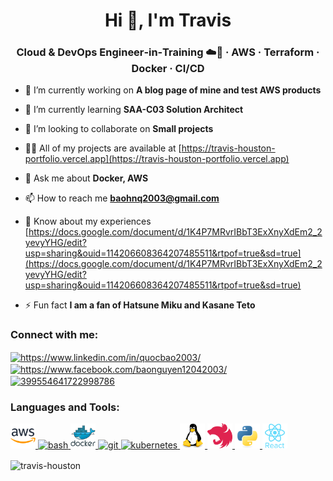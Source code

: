 <h1 align="center">Hi 👋, I'm Travis</h1>
<h3 align="center">Cloud & DevOps Engineer‑in‑Training ☁️🔧 · AWS · Terraform · Docker · CI/CD</h3>

- 🔭 I’m currently working on **A blog page of mine and test AWS products**

- 🌱 I’m currently learning **SAA-C03 Solution Architect**

- 👯 I’m looking to collaborate on **Small projects**

- 👨‍💻 All of my projects are available at [https://travis-houston-portfolio.vercel.app](https://travis-houston-portfolio.vercel.app)

- 💬 Ask me about **Docker, AWS**

- 📫 How to reach me **baohnq2003@gmail.com**

- 📄 Know about my experiences [https://docs.google.com/document/d/1K4P7MRvrIBbT3ExXnyXdEm2_2yevyYHG/edit?usp=sharing&ouid=114206608364207485511&rtpof=true&sd=true](https://docs.google.com/document/d/1K4P7MRvrIBbT3ExXnyXdEm2_2yevyYHG/edit?usp=sharing&ouid=114206608364207485511&rtpof=true&sd=true)

- ⚡ Fun fact **I am a fan of Hatsune Miku and Kasane Teto**

<h3 align="left">Connect with me:</h3>
<p align="left">
<a href="https://linkedin.com/in/https://www.linkedin.com/in/quocbao2003/" target="blank"><img align="center" src="https://raw.githubusercontent.com/rahuldkjain/github-profile-readme-generator/master/src/images/icons/Social/linked-in-alt.svg" alt="https://www.linkedin.com/in/quocbao2003/" height="30" width="40" /></a>
<a href="https://fb.com/https://www.facebook.com/baonguyen12042003/" target="blank"><img align="center" src="https://raw.githubusercontent.com/rahuldkjain/github-profile-readme-generator/master/src/images/icons/Social/facebook.svg" alt="https://www.facebook.com/baonguyen12042003/" height="30" width="40" /></a>
<a href="https://discord.gg/399554641722998786" target="blank"><img align="center" src="https://raw.githubusercontent.com/rahuldkjain/github-profile-readme-generator/master/src/images/icons/Social/discord.svg" alt="399554641722998786" height="30" width="40" /></a>
</p>

<h3 align="left">Languages and Tools:</h3>
<p align="left"> <a href="https://aws.amazon.com" target="_blank" rel="noreferrer"> <img src="https://raw.githubusercontent.com/devicons/devicon/master/icons/amazonwebservices/amazonwebservices-original-wordmark.svg" alt="aws" width="40" height="40"/> </a> <a href="https://www.gnu.org/software/bash/" target="_blank" rel="noreferrer"> <img src="https://www.vectorlogo.zone/logos/gnu_bash/gnu_bash-icon.svg" alt="bash" width="40" height="40"/> </a> <a href="https://www.docker.com/" target="_blank" rel="noreferrer"> <img src="https://raw.githubusercontent.com/devicons/devicon/master/icons/docker/docker-original-wordmark.svg" alt="docker" width="40" height="40"/> </a> <a href="https://git-scm.com/" target="_blank" rel="noreferrer"> <img src="https://www.vectorlogo.zone/logos/git-scm/git-scm-icon.svg" alt="git" width="40" height="40"/> </a> <a href="https://kubernetes.io" target="_blank" rel="noreferrer"> <img src="https://www.vectorlogo.zone/logos/kubernetes/kubernetes-icon.svg" alt="kubernetes" width="40" height="40"/> </a> <a href="https://www.linux.org/" target="_blank" rel="noreferrer"> <img src="https://raw.githubusercontent.com/devicons/devicon/master/icons/linux/linux-original.svg" alt="linux" width="40" height="40"/> </a> <a href="https://nestjs.com/" target="_blank" rel="noreferrer"> <img src="https://raw.githubusercontent.com/devicons/devicon/master/icons/nestjs/nestjs-plain.svg" alt="nestjs" width="40" height="40"/> </a> <a href="https://www.python.org" target="_blank" rel="noreferrer"> <img src="https://raw.githubusercontent.com/devicons/devicon/master/icons/python/python-original.svg" alt="python" width="40" height="40"/> </a> <a href="https://reactjs.org/" target="_blank" rel="noreferrer"> <img src="https://raw.githubusercontent.com/devicons/devicon/master/icons/react/react-original-wordmark.svg" alt="react" width="40" height="40"/> </a> </p>

<p><img align="center" src="https://github-readme-stats.vercel.app/api/top-langs?username=travis-houston&show_icons=true&locale=en&layout=compact" alt="travis-houston" /></p>
